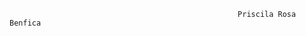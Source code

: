                                                        Priscila Rosa Benfica 
                                                       
